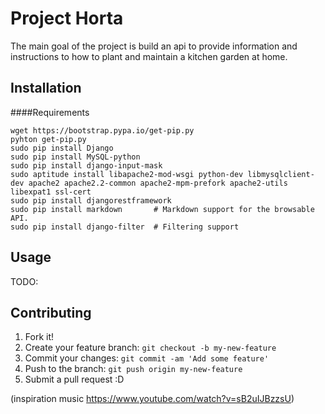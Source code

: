 # Project Horta
The main goal of the project is build an api to provide information and instructions to how to plant and maintain a kitchen garden at home.

## Installation
####Requirements 

```
wget https://bootstrap.pypa.io/get-pip.py
pyhton get-pip.py
sudo pip install Django
sudo pip install MySQL-python
sudo pip install django-input-mask
sudo aptitude install libapache2-mod-wsgi python-dev libmysqlclient-dev apache2 apache2.2-common apache2-mpm-prefork apache2-utils libexpat1 ssl-cert
sudo pip install djangorestframework
sudo pip install markdown       # Markdown support for the browsable API.
sudo pip install django-filter  # Filtering support
```

## Usage
TODO: 

## Contributing
1. Fork it!
2. Create your feature branch: `git checkout -b my-new-feature`
3. Commit your changes: `git commit -am 'Add some feature'`
4. Push to the branch: `git push origin my-new-feature`
5. Submit a pull request :D

(inspiration music https://www.youtube.com/watch?v=sB2uIJBzzsU)
